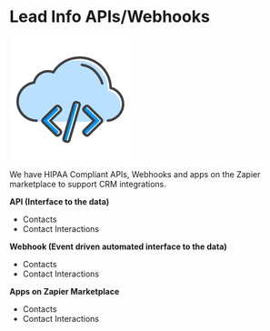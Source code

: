 # Lead Info APIs/Webhooks
<a name="lead_info_apis_webhooks"></a>

![Integration](/images/integration.png)

We have HIPAA Compliant APIs, Webhooks and apps on the Zapier marketplace to support CRM integrations.

**API (Interface to the data)**

* Contacts
* Contact Interactions

**Webhook (Event driven automated interface to the data)**

* Contacts
* Contact Interactions

**Apps on Zapier Marketplace**

* Contacts
* Contact Interactions
